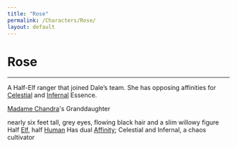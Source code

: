 ```yaml
---
title: "Rose"
permalink: /Characters/Rose/
layout: default
---
```

# Rose
---
A Half-Elf ranger that joined Dale’s team. She has opposing affinities for [Celestial](../../_Lexicon/Celestial.md) and [Infernal](Infernal.md) Essence.

[Madame Chandra](MadameChandra.md)'s Granddaughter

nearly six feet tall, grey eyes, flowing black hair and a slim willowy figure
Half [Elf](../../_Lexicon/Elves.md), half [Human](../../_Lexicon/Humans.md) 
Has dual [Affinity](../../_Lexicon/Affinity.md); Celestial and Infernal, a chaos cultivator